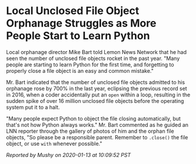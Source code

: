 # Local Unclosed File Object Orphanage Struggles as More People Start to Learn Python

Local orphanage director Mike Bart told Lemon News Network that he had seen the number of unclosed
file objects rocket in the past year. "Many people are starting to learn Python for the first time,
and forgetting to properly close a file object is an easy and common mistake."

Mr. Bart indicated that the number of unclosed file objects admitted to his orphanage rose by 700%
in the last year, eclipsing the previous record set in 2016, when a coder accidentally put an
`open` within a loop, resulting in the sudden spike of over 16 million unclosed file objects before
the operating system put it to a halt.

"Many people expect Python to object the file closing automatically, but that's not how Python
always works." Mr. Bart commented as he guided an LNN reporter through the gallery of photos of
him and the orphan file objects, "So please be a responsible parent. Remember to `.close()` the
file object, or use `with` whenever possible."

*Reported by Mushy on 2020-01-13 at 10:09:52 PST*
